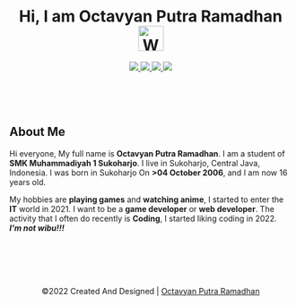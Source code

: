 <p align="center"> <h1 align="center"> Hi, I am Octavyan Putra Ramadhan <img src="https://raw.githubusercontent.com/nixin72/nixin72/master/wave.gif" 
         alt="Waving hand animated gif"
         height="45"
         width="45" /></h1> </p>
<p align="center">
<a href="https://www.facebook.com/octavyan.r"><img src="https://img.shields.io/badge/Facebook-1DA1F2?style=for-the-badge&logo=facebook&logoColor=white"/> </a>
<a href="https://www.instagram.com/octalectzz/"><img src="https://img.shields.io/badge/Instagram-E4405F?style=for-the-badge&logo=instagram&logoColor=white"/> </a>
<a href="https://mail.google.com/mail/u/0/#inbox?compose=CllgCJTNHCbJZmxsVhLjNPqHqhSndTFnDWVfKSHqFBSbHNhBvdrPszmLrqZLlkwCFhFSWBdbZlq"><img src="https://img.shields.io/badge/Gmail-D14836?style=for-the-badge&logo=gmail&logoColor=white"/> </a>
<a href="https://t.me/lectzzz"><img src="https://img.shields.io/badge/Telegram-3672d1?style=for-the-badge&logo=telegram&logoColor=white"/> </a>
</p>


<br>
<br>
<br>


<h2>About Me</h2>

Hi everyone, My full name is **Octavyan Putra Ramadhan**. I am a student of **SMK Muhammadiyah 1 Sukoharjo**. I live in Sukoharjo, Central Java, Indonesia. I was born in Sukoharjo On **\>04 October 2006**, and I am now 16 years old.  
  
My hobbies are **playing games** and **watching anime**, I started to enter the **IT** world in 2021. I want to be a **game developer** or **web developer**. The activity that I often do recently is **Coding**, I started liking coding in 2022.  
**_I'm not wibu!!!_**



<br>
<br>
<br>
<br>

<p align="center">©2022 Created And Designed | <a href="https://www.instagram.com/octalectzz/">Octavyan Putra Ramadhan</a></p>
